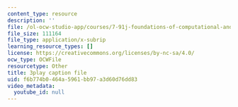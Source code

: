 ```yaml
---
content_type: resource
description: ''
file: /ol-ocw-studio-app/courses/7-91j-foundations-of-computational-and-systems-biology-spring-2014/f6b774b0464a5961bb97a3d60d76dd83_i59JDQ9hk10.vtt
file_size: 111164
file_type: application/x-subrip
learning_resource_types: []
license: https://creativecommons.org/licenses/by-nc-sa/4.0/
ocw_type: OCWFile
resourcetype: Other
title: 3play caption file
uid: f6b774b0-464a-5961-bb97-a3d60d76dd83
video_metadata:
  youtube_id: null
---
```

